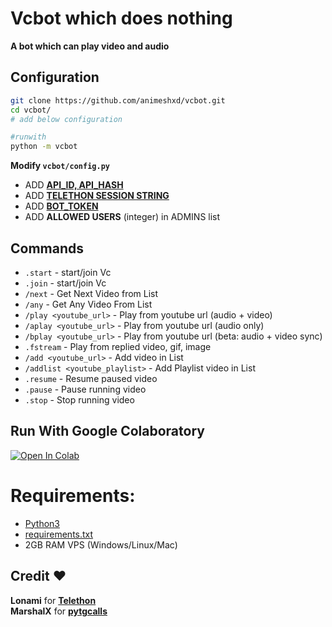 # Vcbot which does nothing
**A bot which can play video and audio**

## Configuration  
```bash
git clone https://github.com/animeshxd/vcbot.git
cd vcbot/
# add below configuration

#runwith
python -m vcbot
```
**Modify `vcbot/config.py`**
- ADD **[API_ID, API_HASH](https://my.telegram.org/auth)**
- ADD **[TELETHON SESSION STRING]()**
- ADD **[BOT_TOKEN](https://t.me/BotFather)**
- ADD **ALLOWED USERS** (integer) in ADMINS list

## Commands
 - `.start` - start/join Vc
 - `.join` - start/join Vc
 - `/next` - Get Next Video from List
 - `/any` - Get Any Video From List
 - `/play <youtube_url>` - Play from youtube url (audio + video)
 - `/aplay <youtube_url>` - Play from youtube url (audio only)
 - `/bplay <youtube_url>` - Play from youtube url (beta: audio + video sync)
 - `.fstream` - Play from replied video, gif, image
 - `/add <youtube_url>` - Add video in List
 - `/addlist <youtube_playlist>` - Add Playlist video in List
 - `.resume` - Resume paused video
 - `.pause` - Pause running video
 - `.stop` - Stop running video
 
## Run With Google Colaboratory  
 <a href="https://colab.research.google.com/github/animeshxd/vcbot/blob/master/self_hosted.ipynb" target="_parent">
  <img src="https://colab.research.google.com/assets/colab-badge.svg" alt="Open In Colab"/>
 </a>
 
# Requirements:
- [Python3](https://www.python.org/downloads)
- [requirements.txt](https://github.com/animeshxd/vcbot/blob/master/requirements.txt)
- 2GB RAM VPS (Windows/Linux/Mac)

## Credit ❤
**Lonami** for **[Telethon](https://github.com/LonamiWebs/Telethon)**  
**MarshalX** for **[pytgcalls](https://github.com/MarshalX/tgcalls)** 
